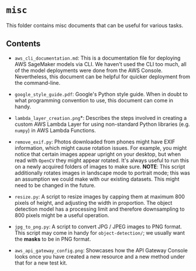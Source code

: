# `misc`

This folder contains misc documents that can be useful for various tasks. 

## Contents

* `aws_cli_documentation.md`: This is a documentation file for deploying AWS SageMaker models via CLI. We haven't used the CLI too much, all of the model deployments were done from the AWS Console. Nevertheless, this document can be helpful for quicker deployment from the command-line.

* `google_style_guide.pdf`: Google's Python style guide. When in doubt to what programming convention to use, this document can come in handy.

* `lambda_layer_creation.png`*: Describes the steps involved in creating a custom AWS Lambda Layer for using non-standard Python libraries (e.g. `numpy`) in AWS Lambda Functions.

* `remove_exif.py`: Photos downloaded from phones might have EXIF information, which might cause rotation issues. For example, you might notice that certain images appear upright on your desktop, but when read with `OpenCV` they might appear rotated. It's always useful to run this on a newly acquired folders of images to make sure. **NOTE**: This script additionally rotates images in landscape mode to portrait mode; this was an assumption we could make with our existing datasets. This might need to be changed in the future.

* `resize.py`: A script to resize images by capping them at maximum 800 pixels of height, and adjusting the width in proportion. The object detection model has a processing limit and therefore downsampling to 800 pixels might be a useful operation.

* `jpg_to_png.py`: A script to convert JPG / JPEG images to PNG format. This script may come in handy for `object-detection/`; we usually want the **masks** to be in PNG format.

* `aws_api_gateway_config.png`: Showcases how the API Gateway Console looks once you have created a new resource and a new method under that for a new test kit.